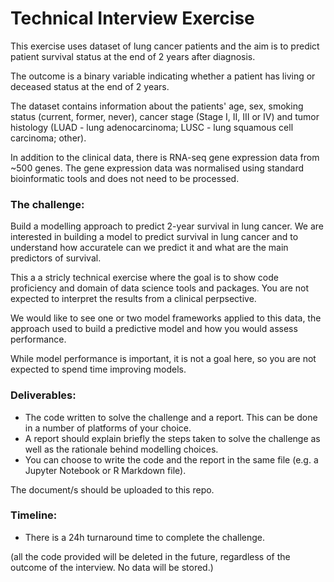# Technical Interview Exercise
This exercise uses dataset of lung cancer patients and the aim is to predict patient survival status at the end of 2 years after diagnosis.

The outcome is a binary variable indicating whether a patient has living or deceased status at the end of 2 years.

The dataset contains information about the patients' age, sex, smoking status (current, former, never), cancer stage (Stage I, II, III or IV) and tumor histology (LUAD - lung adenocarcinoma; LUSC - lung squamous cell carcinoma; other).

In addition to the clinical data, there is RNA-seq gene expression data from ~500 genes. The gene expression data was normalised using standard bioinformatic tools and does not need to be processed.



### The challenge:

Build a modelling approach to predict 2-year survival in lung cancer.
We are interested in building a model to predict survival in lung cancer and to understand how accuratele can we predict it and what are the main predictors of survival.

This a a stricly technical exercise where the goal is to show code proficiency and domain of data science tools and packages. You are not expected to interpret the results from a clinical perpsective.

We would like to see one or two model frameworks applied to this data, the approach used to build a predictive model and how you would assess performance.

While model performance is important, it is not a goal here, so you are not expected to spend time improving models.



### Deliverables:
- The code written to solve the challenge and a report. This can be done in a number of platforms of your choice.
- A report should explain briefly the steps taken to solve the challenge as well as the rationale behind modelling choices.
- You can choose to write the code and the report in the same file (e.g. a Jupyter Notebook or R Markdown file).

The document/s should be uploaded to this repo.


### Timeline:
- There is a 24h turnaround time to complete the challenge.


(all the code provided will be deleted in the future, regardless of the outcome of the interview. No data will be stored.)
